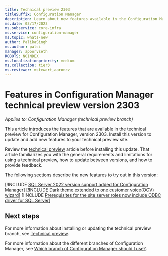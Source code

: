 ```yaml
---
title: Technical preview 2303
titleSuffix: Configuration Manager
description: Learn about new features available in the Configuration Manager technical preview branch version 2303.
ms.date: 03/17/2023
ms.subservice: core-infra
ms.service: configuration-manager
ms.topic: whats-new
author: PalikaSingh
ms.author: palsi
manager: apoorvseth
ROBOTS: NOINDEX
ms.localizationpriority: medium
ms.collection: tier3
ms.reviewer: mstewart,aaroncz 
---
```


# Features in Configuration Manager technical preview version 2303

*Applies to: Configuration Manager (technical preview branch)*

This article introduces the features that are available in the technical preview for Configuration Manager, version 2303. Install this version to update and add new features to your technical preview site.<!-- baseline only statement: When you install a new technical preview site, this release is also available as a baseline version.-->

Review the [technical preview](../technical-preview.md) article before installing this update. That article familiarizes you with the general requirements and limitations for using a technical preview, how to update between versions, and how to provide feedback.

The following sections describe the new features to try out in this version:

<!-- [!INCLUDE [Example feature name](includes/2201/1234567.md)] -->

[!INCLUDE [SQL Server 2022 version support added for Configuration Manager](includes/2303/17276757.md)]
[!INCLUDE [Dark theme extended to one customer voice(OCV) wizard](includes/2303/17433655.md)]
[!INCLUDE [Prerequisites for the site server roles now include ODBC driver for SQL Server](includes/2303/9081772.md)]

<!--## General known issues-->
<!--16822959-->
<!--Update to the default value of supersedence age in months for software updates.-->

<!--Removing SUP role in Admin Console does not reset the supersedence age property in WMI. As a result, while reconfiguring the role, the previously configured value is shown in the configuration window. This property needs to be reset to default value on role removal.-->
<!--  [!INCLUDE [11018755](includes/2112/known-issue-11018755.md)] -->
<!--## Other Updates
<!--15358429-->
<!--Offset for recurring monthly maintenance window schedules.-->
<!--Based upon your feedback, you can now offset monthly maintenance window schedules to better align deployments with the release of monthly security updates. For example, using a maximum offset of seven days after the second Tuesday of the month, sets the maintenance window for next Monday.-->  

## Next steps

For more information about installing or updating the technical preview branch, see [Technical preview](../technical-preview.md).

For more information about the different branches of Configuration Manager, see [Which branch of Configuration Manager should I use?](../../understand/which-branch-should-i-use.md).


